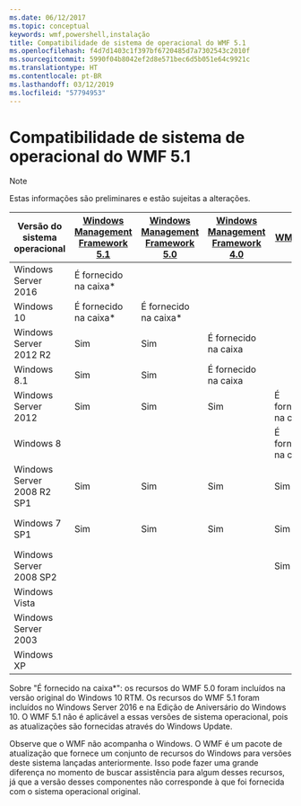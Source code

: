 ```yaml
---
ms.date: 06/12/2017
ms.topic: conceptual
keywords: wmf,powershell,instalação
title: Compatibilidade de sistema de operacional do WMF 5.1
ms.openlocfilehash: f4d7d1403c1f397bf6720485d7a7302543c2010f
ms.sourcegitcommit: 5990f04b8042ef2d8e571bec6d5b051e64c9921c
ms.translationtype: HT
ms.contentlocale: pt-BR
ms.lasthandoff: 03/12/2019
ms.locfileid: "57794953"
---
```

# <a name="wmf-51-operating-system-compatibility"></a>Compatibilidade de sistema de operacional do WMF 5.1

> [!NOTE]
> Estas informações são preliminares e estão sujeitas a alterações.

| Versão do sistema operacional | [Windows Management Framework 5.1](https://aka.ms/wmf51download) | [Windows Management Framework 5.0](https://aka.ms/wmf5download) | [Windows Management Framework 4.0](https://aka.ms/wmf4download) |  [WMF 3.0](https://aka.ms/wmf3download) | [WMF 2.0](https://aka.ms/wmf2download) |
| ------------------------ | ----------- | ----------- | ----------- | ------------ |  ------------- |
| Windows Server 2016 | É fornecido na caixa* |  |  |  |  |
| Windows 10 | É fornecido na caixa* | É fornecido na caixa*  | | | |
| Windows Server 2012 R2| Sim | Sim | É fornecido na caixa |  |  |
| Windows 8.1 | Sim | Sim |  É fornecido na caixa |  |  |
| Windows Server 2012 | Sim | Sim | Sim |  É fornecido na caixa | |
| Windows 8 |  |  |  | É fornecido na caixa | |
| Windows Server 2008 R2 SP1 | Sim | Sim | Sim |  Sim| É fornecido na caixa |
| Windows 7 SP1  | Sim | Sim | Sim | Sim | É fornecido na caixa |
| Windows Server 2008 SP2 | | | | Sim | Sim |
| Windows Vista | | | | | Sim |
| Windows Server 2003| | | |  | Sim |
| Windows XP | | | |  | Sim |

Sobre "É fornecido na caixa*": os recursos do WMF 5.0 foram incluídos na versão original do Windows 10 RTM.
Os recursos do WMF 5.1 foram incluídos no Windows Server 2016 e na Edição de Aniversário do Windows 10.
O WMF 5.1 não é aplicável a essas versões de sistema operacional, pois as atualizações são fornecidas através do Windows Update.

Observe que o WMF não acompanha o Windows.
O WMF é um pacote de atualização que fornece um conjunto de recursos do Windows para versões deste sistema lançadas anteriormente.
Isso pode fazer uma grande diferença no momento de buscar assistência para algum desses recursos, já que a versão desses componentes não corresponde à que foi fornecida com o sistema operacional original.
